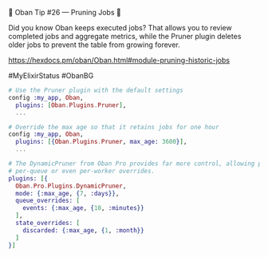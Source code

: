 💎 Oban Tip #26 — Pruning Jobs 💎

Did you know Oban keeps executed jobs? That allows you to review completed jobs
and aggregate metrics, while the Pruner plugin deletes older jobs to prevent the
table from growing forever.

https://hexdocs.pm/oban/Oban.html#module-pruning-historic-jobs

#MyElixirStatus #ObanBG

```elixir
# Use the Pruner plugin with the default settings
config :my_app, Oban,
  plugins: [Oban.Plugins.Pruner],
  ...

# Override the max age so that it retains jobs for one hour
config :my_app, Oban,
  plugins: [{Oban.Plugins.Pruner, max_age: 3600}],
  ...

# The DynamicPruner from Oban Pro provides far more control, allowing per-state,
# per-queue or even per-worker overrides.
plugins: [{
  Oban.Pro.Plugins.DynamicPruner,
  mode: {:max_age, {7, :days}},
  queue_overrides: [
    events: {:max_age, {10, :minutes}}
  ],
  state_overrides: [
    discarded: {:max_age, {1, :month}}
  ]
}]
```
